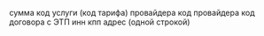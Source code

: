 
сумма
код услуги (код тарифа) провайдера
код провайдера
код договора с ЭТП
инн
кпп
адрес (одной строкой)
